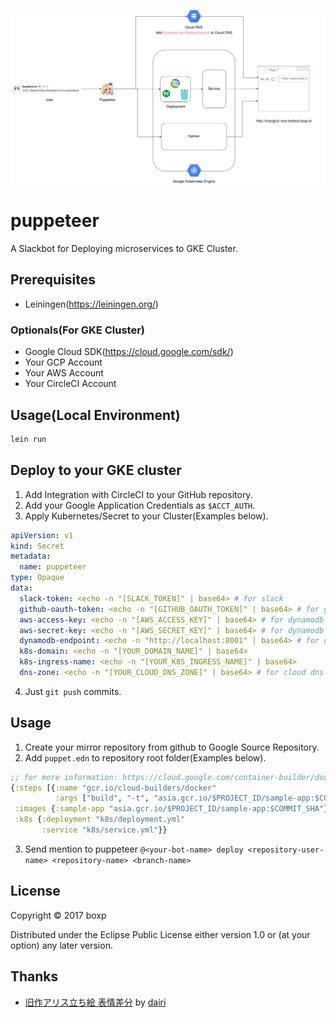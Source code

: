 ![puppeteer-flow](puppeteer-flow.png)

# puppeteer

A Slackbot for Deploying microservices to GKE Cluster.

## Prerequisites

- Leiningen(https://leiningen.org/)

### Optionals(For GKE Cluster)

- Google Cloud SDK(https://cloud.google.com/sdk/)
- Your GCP Account
- Your AWS Account
- Your CircleCI Account

## Usage(Local Environment)

```sh
lein run
```

## Deploy to your GKE cluster

1. Add Integration with CircleCI to your GitHub repository.
2. Add your Google Application Credentials as `$ACCT_AUTH`.
3. Apply Kubernetes/Secret to your Cluster(Examples below).

```yml
apiVersion: v1
kind: Secret
metadata:
  name: puppeteer
type: Opaque
data:
  slack-token: <echo -n "[SLACK_TOKEN]" | base64> # for slack
  github-oauth-token: <echo -n "[GITHUB_OAUTH_TOKEN]" | base64> # for github
  aws-access-key: <echo -n "[AWS_ACCESS_KEY]" | base64> # for dynamodb
  aws-secret-key: <echo -n "[AWS_SECRET_KEY]" | base64> # for dynamodb
  dynamodb-endpoint: <echo -n "http://localhost:8001" | base64> # for dynamodb
  k8s-domain: <echo -n "[YOUR_DOMAIN_NAME]" | base64>
  k8s-ingress-name: <echo -n "[YOUR_K8S_INGRESS_NAME]" | base64>
  dns-zone: <echo -n "[YOUR_CLOUD_DNS_ZONE]" | base64> # for cloud dns
```

4. Just `git push` commits.

## Usage

1. Create your mirror repository from github to Google Source Repository.
2. Add `puppet.edn` to repository root folder(Examples below).

```clj
;; for more information: https://cloud.google.com/container-builder/docs/build-config#build_steps
{:steps [{:name "gcr.io/cloud-builders/docker"
          :args ["build", "-t", "asia.gcr.io/$PROJECT_ID/sample-app:$COMMIT_SHA", "."]} ]
 :images {:sample-app "asia.gcr.io/$PROJECT_ID/sample-app:$COMMIT_SHA"}
 :k8s {:deployment "k8s/deployment.yml"
       :service "k8s/service.yml"}}
```

3. Send mention to puppeteer `@<your-bot-name> deploy <repository-user-name> <repository-name> <branch-name>`

## License

Copyright © 2017 boxp

Distributed under the Eclipse Public License either version 1.0 or (at
your option) any later version.

## Thanks

- [旧作アリス立ち絵 表情差分](https://www.pixiv.net/member_illust.php?mode=medium&illust_id=54550636) by [dairi](https://www.pixiv.net/member.php?id=4920496)
